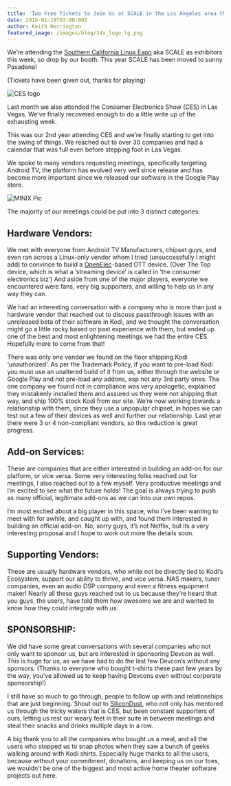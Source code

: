 ```yaml
---
title: 'Two Free Tickets to Join Us at SCALE in the Los Angeles area this week, Plus CES Wrap-up'
date: 2016-01-18T03:00:00Z
author: Keith Herrington
featured_image: /images/blog/14x_logo_lg.png
---
```

We’re attending the [Southern California Linux Expo](https://www.socallinuxexpo.org) aka SCALE as exhibitors this week, so drop by our booth. This year SCALE has been moved to sunny Pasadena!

 (Tickets have been given out, thanks for playing)

 ![CES logo](https://blog.1000bulbs.com/wp-content/uploads/2015/01/CES-Logo.jpg)

 Last month we also attended the Consumer Electronics Show (CES) in Las Vegas. We’ve finally recovered enough to do a little write up of the exhausting week.

 This was our 2nd year attending CES and we’re finally starting to get into the swing of things. We reached out to over 30 companies and had a calendar that was full even before stepping foot in Las Vegas.

 We spoke to many vendors requesting meetings, specifically targeting Android TV, the platform has evolved very well since release and has become more important since we released our software in the Google Play store.

 ![MINIX Pic](https://scontent.fsnc1-1.fna.fbcdn.net/hphotos-xat1/v/t1.0-9/12541037_10153266268686641_3666072770301903049_n.jpg?oh=cb169108e1061b8e27656d9c659e609b&oe=5737C473)

 The majority of our meetings could be put into 3 distinct categories:

 **Hardware Vendors**:
---------------------

 We met with everyone from Android TV Manufacturers, chipset guys, and even ran across a Linux-only vendor whom I tried (unsuccessfully I might add) to convince to build a [OpenElec](http://www.openmairie.org/ "OpenElec")-based OTT device. (Over The Top device, which is what a ’streaming device’ is called in ’the consumer electronics biz’) And aside from one of the major players, everyone we encountered were fans, very big supporters, and willing to help us in any way they can.

 We had an interesting conversation with a company who is more than just a hardware vendor that reached out to discuss passthrough issues with an unreleased beta of their software in Kodi, and we thought the conversation might go a little rocky based on past experience with them, but ended up one of the best and most enlightening meetings we had the entire CES. Hopefully more to come from that!

 There was only one vendor we found on the floor shipping Kodi ‘unauthorized’. As per the Trademark Policy, if you want to pre-load Kodi you must use an unaltered build of it from us, either through the website or Google Play and not pre-load any addons, esp not any 3rd party ones. The one company we found not in compliance was very apologetic, explained they mistakenly installed them and assured us they were not shipping that way, and ship 100% stock Kodi from our site. We’re now working towards a relationship with them, since they use a unpopular chipset, in hopes we can test out a few of their devices as well and further our relationship. Last year there were 3 or 4 non-compliant vendors, so this reduction is great progress.

 **Add-on Services**:
--------------------

 These are companies that are either interested in building an add-on for our platform, or vice versa. Some very interesting folks reached out for meetings, I also reached out to a few myself. Very productive meetings and I’m excited to see what the future holds! The goal is always trying to push as many official, legitimate add-ons as we can into our own repos.

  I’m most excited about a big player in this space, who I’ve been wanting to meet with for awhile, and caught up with, and found them interested in building an official add-on. No, sorry guys, it’s not Netflix, but its a very interesting proposal and I hope to work out more the details soon.

 **Supporting Vendors:**
-----------------------

 These are usually hardware vendors, who while not be directly tied to Kodi’s Ecosystem, support our ability to thrive, and vice versa. NAS makers, tuner companies, even an audio DSP company and even a fitness equipment maker! Nearly all these guys reached out to us because they’re heard that you guys, the users, have told them how awesome we are and wanted to know how they could integrate with us.

 **SPONSORSHIP**:
----------------

 We did have some great conversations with several companies who not only want to sponsor us, but are interested in sponsoring Devcon as well. This is huge for us, as we have had to do the last few Devcon’s without any sponsors. (Thanks to everyone who bought t-shirts these past few years by the way, you’ve allowed us to keep having Devcons even without corporate sponsorship!)

 I still have so much to go through, people to follow up with and relationships that are just beginning. Shout out to [SiliconDust](https://www.silicondust.com/ "SiliconDust"), who not only has mentored us through the tricky waters that is CES, but been constant supporters of ours, letting us rest our weary feet in their suite in between meetings and steal their snacks and drinks multiple days in a row.

 A big thank you to all the companies who bought us a meal, and all the users who stopped us to snap photos when they saw a bunch of geeks walking around with Kodi shirts. Especially huge thanks to all the users, because without your commitment, donations, and keeping us on our toes, we wouldn’t be one of the biggest and most active home theater software projects out here.

  